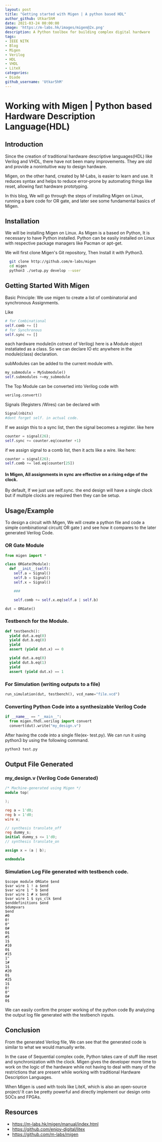 ```yaml
---
layout: post
title: "Getting started with Migen | A python based HDL"
author_github: Utkar5hM
date: 2021-03-24 00:00:00
image: 'https://m-labs.hk/images/migen@2x.png'
description: A Python toolbox for building complex digital hardware
tags:
- IEEE NITK
- Blog
- Migen
- Verilog
- HDL
- VHDL
- LiteX
categories:
- Diode
github_username: 'Utkar5hM'
---
```


# Working with Migen | Python based Hardware Description Language(HDL)

## Introduction
Since the creation of traditional hardware descriptive languages(HDL) like Verilog and VHDL, there have not been many improvements.
They are old and provide a nonintuitive way to design hardware. 

Migen, on the other hand, created by M-Labs, is easier to learn and use.
It reduces syntax and helps to reduce error-prone by automating things like reset, allowing fast hardware prototyping.



In this blog, We will go through the steps of installing Migen on Linux, running a bare code for OR gate, and later see some fundamental basics of Migen.

## Installation

We will be installing Migen on Linux. As Migen is a based on Python, 
It is necessary to have Python installed. 
Python can be easily installed on Linux with respective package managers like Pacman or apt-get. 

We will first clone Migen's Git repository, Then Install it with Python3.

```bash
  git clone http://github.com/m-labs/migen
  cd migen
  python3 ./setup.py develop --user
```
    
## Getting Started With Migen

Basic Principle: We use migen to create a list of combinatorial and synchronous Assignments.

Like
```python
# for Combinational
self.comb += []
# for Synchronous
self.sync += [] 
```

each hardware module(in cotnext of Verilog) here is a Module object instatiated as a class.
So we can declare IO etc anywhere in the module(class) declaration.

subModules can be added to the current module with.
```python
my_submodule = MySubmodule()
self.submodules +=my_submodule
```

The Top Module can be converted into Verilog code with
```python
verilog.convert()
```

Signals (Registers /Wires) can be declared with 
```python
Signal(nbits)
#dont forget self. in actual code.
```
If we assign this to a sync list, then the signal becomes a register. like here
```python
counter = signal(26);
self.sync += counter.eq(counter +1)
```

if we assign signal to a comb list, then it acts like a wire. like here:
```python
counter = signal(26);
self.comb += led.eq(counter[25])
```

#### In Migen, All assignments in sync are effective on a rising edge of the clock.
By default, If we just use self.sync. 
the end design will have a single clock but if multiple clocks are required
then they can be setup.

## Usage/Example

To design a circuit with Migen, We will create a python file and code a simple combinational circuit( OR gate )
and see how it compares to the later generated Verilog Code.

### OR Gate Module
```python
from migen import *

class ORGate(Module):
  def __init__(self):
    self.a = Signal()
    self.b = Signal()
    self.x = Signal()

    ###

    self.comb += self.x.eq(self.a | self.b)

dut = ORGate()
```
### Testbench for the Module.
```python
def testbench():
  yield dut.a.eq(0)
  yield dut.b.eq(0)
  yield
  assert (yield dut.x) == 0

  yield dut.a.eq(0)
  yield dut.b.eq(1)
  yield
  assert (yield dut.x) == 1

```

### For Simulation (writing outputs to a file)
```python
run_simulation(dut, testbench(), vcd_name="file.vcd")
```

### Converting Python Code into a synthesizable Verilog Code
```python
if __name__ == "__main__":
  from migen.fhdl.verilog import convert
  convert(dut).write("my_design.v")
```

After having the code into a single file(ex- test.py). We can run it using python3 by using the following command.
```bash
python3 test.py
```
## Output File Generated

### my_design.v (Verilog Code Generated)
```verilog
/* Machine-generated using Migen */
module top(

);

reg a = 1'd0;
reg b = 1'd0;
wire x;

// synthesis translate_off
reg dummy_s;
initial dummy_s <= 1'd0;
// synthesis translate_on

assign x = (a | b);

endmodule

```



### Simulation Log File generated with testbench code.
```
$scope module ORGate $end
$var wire 1 ! a $end
$var wire 1 " b $end
$var wire 1 # x $end
$var wire 1 $ sys_clk $end
$enddefinitions $end
$dumpvars
$end
#0
0!
0"
0#
0$
#5
1$
#10
0$
#15
1"
1#
1$
#20
0$
#25
1$
0!
0"
0#
0$

```
We can easily confirm the proper working of the python code By analyzing the output log file generated with the testbench inputs.

## Conclusion

From the generated Verilog file, We can see that the generated code is similar to what we would manually write.

In the case of Sequential complex code, Python takes care of stuff like reset and synchronization with the clock.
Migen gives the developer more time to work on the logic of the hardware  while not having to deal with many of the restrictions that
are present while working with traditional Hardware Description Languages.

When Migen is used with tools like LiteX, which is also an open-source project/ It can be pretty powerful and directly implement our design onto SOCs and FPGAs. 


## Resources

- https://m-labs.hk/migen/manual/index.html
- https://github.com/enjoy-digital/litex
- https://github.com/m-labs/migen
 




